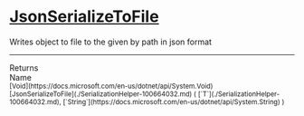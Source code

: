 # [JsonSerializeToFile](./SerializationHelper-100664032.md)

Writes object to file to the given by path in json format
<br>
<hr>
Returns<img width=550/>Name
<br>
<sub>[Void](https://docs.microsoft.com/en-us/dotnet/api/System.Void)</sub><img width=500/><sub>[JsonSerializeToFile](./SerializationHelper-100664032.md) ( [`T`](./SerializationHelper-100664032.md), [`String`](https://docs.microsoft.com/en-us/dotnet/api/System.String) )</sub><br>


